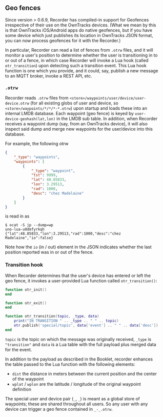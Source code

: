 ## Geo fences

Since version > 0.6.9, Recorder has compiled-in support for Geofences irrespective of their use on the OwnTracks devices. (What we mean by this is that OwnTracks iOS/Android apps do native geofences, but if you have some device which just publishes its location in OwnTracks JSON format, you can now process geofences for it with the Recorder.)

In particular, Recorder can read a list of fences from `.otrw` files, and it will monitor a user's position to determine whether the user is transitioning in to or out of a fence, in which case Recorder will invoke a Lua hook (called `otr_transition`) upon detecting such a transition event. This Lua hook function is one which you provide, and it could, say, publish a new message to an MQTT broker, invoke a REST API, etc.

### `.otrw`

Recorder reads `.otrw` files from `<store>/waypoints/user/device/user-device.otrw` (for all existing globs of user and device, so `<store>/waypoints/*/*/*-*.otrw`) upon startup and loads these into an internal LMDB database. Each waypoint (geo fence) is keyed by `user-device-geohash(lat,lon)` in the LMDB sub table. In addition, when Recorder receives a waypoint dump (say, from an OwnTracks device), it will also inspect said dump and merge new waypoints for the user/device into this database.


For example, the following otrw

```json
{
	"_type": "waypoints",
	"waypoints": [
		{
			"_type": "waypoint",
			"tst": 9999,
			"lat": 48.85833,
			"lon": 3.29513,
			"rad": 1000,
			"desc": "chez Madelaine"
		}
	]
}
```

is read in as 

```
$ ocat -S jp --dump=wp
uno-lua-u0dmfyrkqh {"lat":48.85833,"lon":3.29513,"rad":1000,"desc":"chez Madelaine","io":false}
```

Note how the `io` (in / out) element in the JSON indicates whether the last position reported was in or out of the fence.

### Transition hook

When Recorder determines that the user's device has entered or left the geo fence, it invokes a user-provided Lua function called `otr_transition()`:

```lua
function otr_init()
end

function otr_exit()
end

function otr_transition(topic, _type, data)
	print("IN TRANSITION " .. _type .. " " .. topic)
	otr.publish('special/topic', data['event'] .. " " .. data['desc'])
end
```

`topic` is the topic on which the message was originally received, `_type` is `"transition"` and `data` is a Lua table with the full payload plus merged data for the event.

In addition to the payload as described in the Booklet, recorder enhances the table passed to the Lua function with the following elements:

- `dist` the distance in meters between the current position and the center of the waypoint
- `wplat` / `wplon` are the latitude / longitude of the original waypoint definition

The special user and device pair (`_`, `_`) is meant as a global store of waypoints; these are shared throughout all users. So any user with any device can trigger a geo fence contained in `_-_.otrw`.
